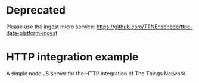 # Deprecated
Please use the ingest micro service: https://github.com/TTNEnschede/ttne-data-platform-ingest

# HTTP integration example
A simple node JS server for the HTTP integration of The Things Network.
